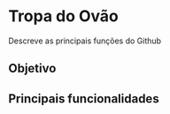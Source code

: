 # Tropa do Ovão

Descreve as principais funções do Github

## Objetivo

## Principais funcionalidades
